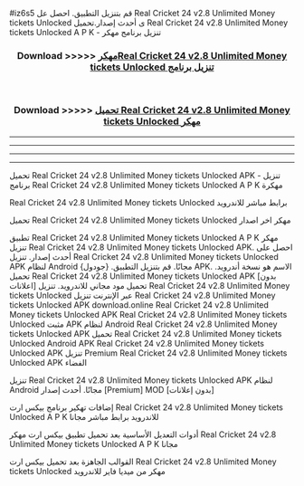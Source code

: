 #iz6s5 قم بتنزيل التطبيق. احصل عل Real Cricket 24 v2.8 Unlimited Money tickets Unlocked  ى أحدث إصدار.تحميل Real Cricket 24 v2.8 Unlimited Money tickets Unlocked  A P K - تنزيل برنامج مهكر



<div align="center">
<h3>Download >>>>> <a href="https://ar-sites.web.app/?ar= Real Cricket 24 v2.8 Unlimited Money tickets Unlocked ">مهكرReal Cricket 24 v2.8 Unlimited Money tickets Unlocked  تنزيل برنامج</a></h3><br>

<h3>Download >>>>> <a href="https://ar-sites.web.app/?ar= Real Cricket 24 v2.8 Unlimited Money tickets Unlocked ">تحميل Real Cricket 24 v2.8 Unlimited Money tickets Unlocked  مهكر</a></h3>
</div>


----------------------------------------------------------

----------------------------------------------------------

----------------------------------------------------------

----------------------------------------------------------


تحميل Real Cricket 24 v2.8 Unlimited Money tickets Unlocked  APK - تنزيل برنامج Real Cricket 24 v2.8 Unlimited Money tickets Unlocked  A P K مهكرة

Real Cricket 24 v2.8 Unlimited Money tickets Unlocked  برابط مباشر للاندرويد

تحميل Real Cricket 24 v2.8 Unlimited Money tickets Unlocked  مهكر اخر اصدار

تطبيق Real Cricket 24 v2.8 Unlimited Money tickets Unlocked  A P K مهكر
تنزيل Real Cricket 24 v2.8 Unlimited Money tickets Unlocked  APK. احصل على أحدث إصدار.
تنزيل Real Cricket 24 v2.8 Unlimited Money tickets Unlocked  APK لنظام Android مجانًا.
قم بتنزيل التطبيق. {جودول} APK. الاسم هو نسخة أندرويد.
تحميل Real Cricket 24 v2.8 Unlimited Money tickets Unlocked  APK [بدون اعلانات]
تحميل مود مجاني للاندرويد.
تنزيل Real Cricket 24 v2.8 Unlimited Money tickets Unlocked  عبر الإنترنت
تنزيل Real Cricket 24 v2.8 Unlimited Money tickets Unlocked  APK
download.online Real Cricket 24 v2.8 Unlimited Money tickets Unlocked  APK
Real Cricket 24 v2.8 Unlimited Money tickets Unlocked  مثبت APK لنظام Android
Real Cricket 24 v2.8 Unlimited Money tickets Unlocked  APK
تحميل Real Cricket 24 v2.8 Unlimited Money tickets Unlocked  Android APK
Real Cricket 24 v2.8 Unlimited Money tickets Unlocked  APK تنزيل Premium
Real Cricket 24 v2.8 Unlimited Money tickets Unlocked  APK الفضاء

تنزيل Real Cricket 24 v2.8 Unlimited Money tickets Unlocked  APK لنظام Android مجانًا. أحدث إصدار [Premium] MOD [بدون إعلانات]

إضافات تهكير برنامج بيكس ارت Real Cricket 24 v2.8 Unlimited Money tickets Unlocked  A P K للاندرويد برابط مباشر مجانا

أدوات التعديل الأساسية بعد تحميل تطبيق بيكس ارت مهكر Real Cricket 24 v2.8 Unlimited Money tickets Unlocked  A P K مجانا

القوالب الجاهزة بعد تحميل بيكس ارت Real Cricket 24 v2.8 Unlimited Money tickets Unlocked  مهكر من ميديا فاير للاندرويد



